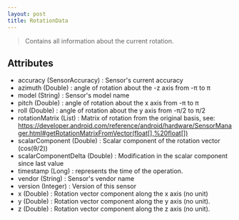 ```yaml
---
layout: post
title: RotationData
---
```


> Contains all information about the current rotation.

Attributes
----------
- accuracy (SensorAccuracy) : Sensor's current accuracy
- azimuth (Double) : angle of rotation about the -z axis from -π to π
- model (String) : Sensor's model name
- pitch (Double) : angle of rotation about the x axis from -π to π
- roll (Double) : angle of rotation about the y axis from -π/2 to π/2
- rotationMatrix (List) : Matrix of rotation from the original basis, see: https://developer.android.com/reference/android/hardware/SensorManager.html#getRotationMatrixFromVector(float[],%20float[])
- scalarComponent (Double) : Scalar component of the rotation vector (cos(θ/2))
- scalarComponentDelta (Double) : Modification in the scalar component since last value
- timestamp (Long) : represents the time of the operation.
- vendor (String) : Sensor's vendor name
- version (Integer) : Version of this sensor
- x (Double) : Rotation vector component along the x axis (no unit)
- y (Double) : Rotation vector component along the y axis (no unit).
- z (Double) : Rotation vector component along the z axis (no unit).
